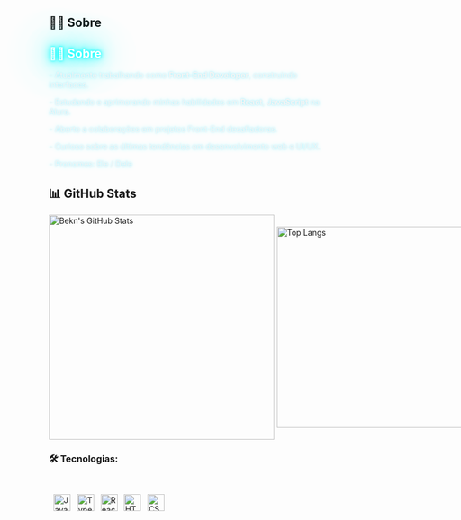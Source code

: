 ## 👨‍💻 **Sobre**  

<style>
  .neon-title {
    color: #fff;
    text-shadow:
      0 0 5px #0ff,
      0 0 10px #0ff,
      0 0 20px #0ff,
      0 0 40px #0ff,
      0 0 80px #0ff,
      0 0 90px #0ff;
  }

  .neon-text {
    color: #f4f4f4;
    text-shadow:
      0 0 3px #a8f0fc,
      0 0 7px #a8f0fc;
  }

  .section {
    margin-bottom: 20px;
  }
</style>

<div class="section">
  <h2 class="neon-title">👨‍💻 Sobre</h2>
  <p class="neon-text">
    - Atualmente trabalhando como <strong>Front-End Developer</strong>, construindo interfaces.
  </p>
  <p class="neon-text">
    - Estudando e aprimorando minhas habilidades em <strong>React</strong>, <strong>JavaScript</strong> na Alura.
  </p>
  <p class="neon-text">
    - Aberto a colaborações em projetos Front-End desafiadoras.
  </p>
  <p class="neon-text">
    - Curioso sobre as últimas tendências em desenvolvimento web e UI/UX.
  </p>
  <p class="neon-text">
    - Pronomes: Ele / Dele
  </p>
</div>

## 📊 **GitHub Stats**  
<div style="display: flex; gap: 5px; align-items: center;">
  <img src="https://github-readme-stats.vercel.app/api?username=MrAlexsanderRS&show_icons=true&theme=tokyonight" alt="Bekn's GitHub Stats" style="width: 400px; height: auto;">
  <img src="https://github-readme-stats.vercel.app/api/top-langs/?username=MrAlexsanderRS&layout=compact&theme=tokyonight" alt="Top Langs" style="width: 358px; height: auto;">
</div>

### 🛠️ Tecnologias:

  <div align="left">
  <img src="https://img.shields.io/badge/JavaScript-F7DF1E?style=for-the-badge&logo=javascript&logoColor=black" alt="JavaScript" height="30"/>
  <img src="https://img.shields.io/badge/TypeScript-007ACC?style=for-the-badge&logo=typescript&logoColor=white" alt="TypeScript" height="30"/>
  <img src="https://img.shields.io/badge/React-61DAFB?style=for-the-badge&logo=react&logoColor=black" alt="React" height="30"/>
  <img src="https://img.shields.io/badge/HTML5-E34F26?style=for-the-badge&logo=html5&logoColor=white" alt="HTML5" height="30"/>
  <img src="https://img.shields.io/badge/CSS3-1572B6?style=for-the-badge&logo=css3&logoColor=white" alt="CSS3" height="30"/>
</div>
<br>
